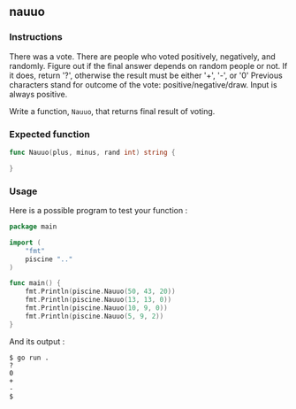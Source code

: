 ## nauuo

### Instructions

There was a vote. There are people who voted positively, negatively, and randomly.
Figure out if the final answer depends on random people or not.
If it does, return '?', otherwise the result must be either '+', '-', or '0'
Previous characters stand for outcome of the vote: positive/negative/draw.
Input is always positive.

Write a function, `Nauuo`, that returns final result of voting.

### Expected function

```go
func Nauuo(plus, minus, rand int) string {

}
```

### Usage

Here is a possible program to test your function :

```go
package main

import (
	"fmt"
	piscine ".."
)

func main() {
	fmt.Println(piscine.Nauuo(50, 43, 20))
	fmt.Println(piscine.Nauuo(13, 13, 0))
	fmt.Println(piscine.Nauuo(10, 9, 0))
	fmt.Println(piscine.Nauuo(5, 9, 2))
}
```

And its output :

```console
$ go run .
?
0
+
-
$
```
